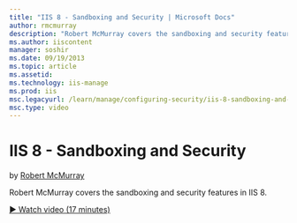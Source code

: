 ```yaml
---
title: "IIS 8 - Sandboxing and Security | Microsoft Docs"
author: rmcmurray
description: "Robert McMurray covers the sandboxing and security features in IIS 8."
ms.author: iiscontent
manager: soshir
ms.date: 09/19/2013
ms.topic: article
ms.assetid: 
ms.technology: iis-manage
ms.prod: iis
msc.legacyurl: /learn/manage/configuring-security/iis-8-sandboxing-and-security
msc.type: video
---
```

IIS 8 - Sandboxing and Security
====================
by [Robert McMurray](https://github.com/rmcmurray)

Robert McMurray covers the sandboxing and security features in IIS 8.

[&#9654; Watch video (17 minutes)](https://channel9.msdn.com/Blogs/IIS-NET-Site-Videos/iis-8-sandboxing-and-security)